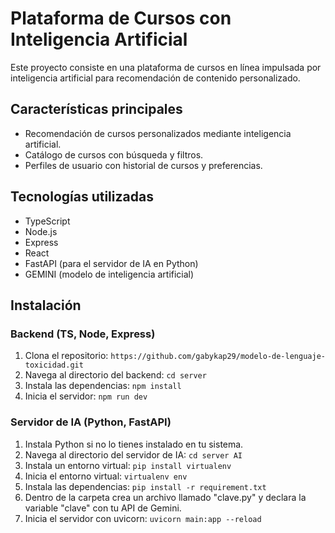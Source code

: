 # Plataforma de Cursos con Inteligencia Artificial

Este proyecto consiste en una plataforma de cursos en línea impulsada por inteligencia artificial para recomendación de contenido personalizado.

## Características principales

- Recomendación de cursos personalizados mediante inteligencia artificial.
- Catálogo de cursos con búsqueda y filtros.
- Perfiles de usuario con historial de cursos y preferencias.

## Tecnologías utilizadas

- TypeScript
- Node.js
- Express
- React
- FastAPI (para el servidor de IA en Python)
- GEMINI (modelo de inteligencia artificial)

## Instalación

### Backend (TS, Node, Express)

1. Clona el repositorio: `https://github.com/gabykap29/modelo-de-lenguaje-toxicidad.git`
2. Navega al directorio del backend: `cd server`
3. Instala las dependencias: `npm install`
4. Inicia el servidor: `npm run dev`

### Servidor de IA (Python, FastAPI)

1. Instala Python si no lo tienes instalado en tu sistema.
2. Navega al directorio del servidor de IA: `cd server AI`
3. Instala un entorno virtual: `pip install virtualenv`
4. Inicia el entorno virtual: `virtualenv env`
5. Instala las dependencias: `pip install -r requirement.txt`
6. Dentro de la carpeta crea un archivo llamado "clave.py" y declara la variable "clave" con tu API de Gemini.
7. Inicia el servidor con uvicorn: `uvicorn main:app --reload`


